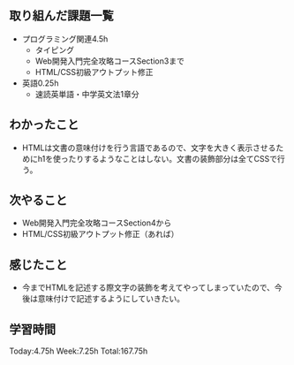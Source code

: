 ## 取り組んだ課題一覧
- プログラミング関連4.5h
    - タイピング
    - Web開発入門完全攻略コースSection3まで
    - HTML/CSS初級アウトプット修正
- 英語0.25h
    - 速読英単語・中学英文法1章分
## わかったこと
- HTMLは文書の意味付けを行う言語であるので、文字を大きく表示させるためにh1を使ったりするようなことはしない。文書の装飾部分は全てCSSで行う。
## 次やること
- Web開発入門完全攻略コースSection4から
- HTML/CSS初級アウトプット修正（あれば）
## 感じたこと
- 今までHTMLを記述する際文字の装飾を考えてやってしまっていたので、今後は意味付けで記述するようにしていきたい。
## 学習時間
Today:4.75h Week:7.25h Total:167.75h